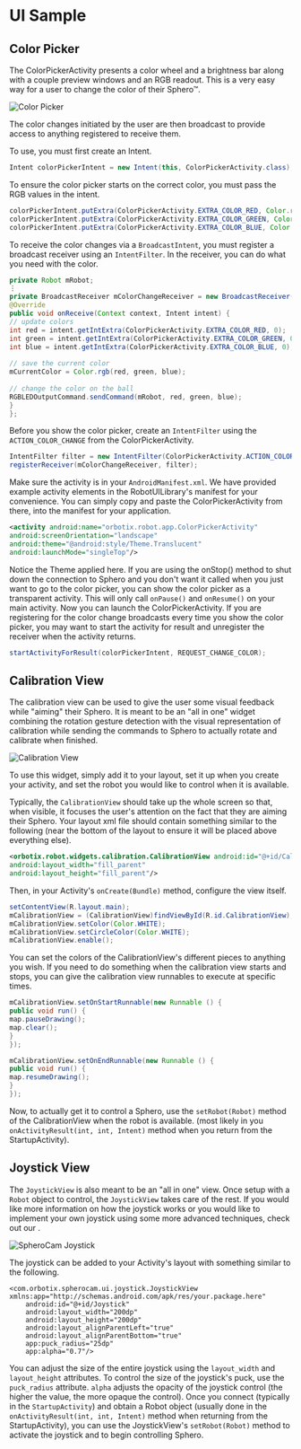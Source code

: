 # UI Sample
## Color Picker

The ColorPickerActivity presents a color wheel and a brightness bar along with a couple preview windows and an RGB readout. This is a very easy way for a user to change the color of their Sphero™. 

![Color Picker](https://github.com/OrbotixInc/MOBILE-ANDROID-SDK/blob/master/samples/UISample/colorPicker.png)

The color changes initiated by the user are then broadcast to provide access to anything registered to receive them. 

To use, you must first create an Intent.

```java
Intent colorPickerIntent = new Intent(this, ColorPickerActivity.class);
```
	
To ensure the color picker starts on the correct color, you must pass the RGB values in the intent.

```java
colorPickerIntent.putExtra(ColorPickerActivity.EXTRA_COLOR_RED, Color.red(mCurrentColor));
colorPickerIntent.putExtra(ColorPickerActivity.EXTRA_COLOR_GREEN, Color.green(mCurrentColor));
colorPickerIntent.putExtra(ColorPickerActivity.EXTRA_COLOR_BLUE, Color.blue(mCurrentColor));
```

To receive the color changes via a `BroadcastIntent`, you must register a broadcast receiver using an `IntentFilter`. In the receiver, you can do what you need with the color.

```java
private Robot mRobot;
⋮
private BroadcastReceiver mColorChangeReceiver = new BroadcastReceiver() {
@Override
public void onReceive(Context context, Intent intent) {
// update colors
int red = intent.getIntExtra(ColorPickerActivity.EXTRA_COLOR_RED, 0);
int green = intent.getIntExtra(ColorPickerActivity.EXTRA_COLOR_GREEN, 0);
int blue = intent.getIntExtra(ColorPickerActivity.EXTRA_COLOR_BLUE, 0);
			
// save the current color
mCurrentColor = Color.rgb(red, green, blue);
			
// change the color on the ball
RGBLEDOutputCommand.sendCommand(mRobot, red, green, blue);
}
};
```

Before you show the color picker, create an `IntentFilter` using the `ACTION_COLOR_CHANGE` from the ColorPickerActivity.

```java
IntentFilter filter = new IntentFilter(ColorPickerActivity.ACTION_COLOR_CHANGE);
registerReceiver(mColorChangeReceiver, filter);
```

Make sure the activity is in your `AndroidManifest.xml`. We have provided example activity elements in the RobotUILibrary's manifest for your convenience. You can simply copy and paste the ColorPickerActivity from there, into the manifest for your application.

```xml
<activity android:name="orbotix.robot.app.ColorPickerActivity"
android:screenOrientation="landscape"
android:theme="@android:style/Theme.Translucent"
android:launchMode="singleTop"/>
```

Notice the Theme applied here. If you are using the onStop() method to shut down the connection to Sphero and you don't want it called when you just want to go to the color picker, you can show the color picker as a transparent activity. This will only call `onPause()` and `onResume()` on your main activity. Now you can launch the ColorPickerActivity. If you are registering for the color change broadcasts every time you show the color picker, you may want to start the activity for result and unregister the receiver when the activity returns.

```java
startActivityForResult(colorPickerIntent, REQUEST_CHANGE_COLOR);
```

## Calibration View

The calibration view can be used to give the user some visual feedback while "aiming" their Sphero. It is meant to be an "all in one" widget combining the rotation gesture detection with the visual representation of calibration while sending the commands to Sphero to actually rotate and calibrate when finished.

![Calibration View](https://github.com/OrbotixInc/MOBILE-ANDROID-SDK/blob/master/samples/UISample/calibration_view.png)

To use this widget, simply add it to your layout, set it up when you create your activity, and set the robot you would like to control when it is available.

Typically, the `CalibrationView` should take up the whole screen so that, when visible, it focuses the user's attention on the fact that they are aiming their Sphero. Your layout xml file should contain something similar to the following (near the bottom of the layout to ensure it will be placed above everything else).

```xml
<orbotix.robot.widgets.calibration.CalibrationView android:id="@+id/CalibrationView"
android:layout_width="fill_parent"
android:layout_height="fill_parent"/>
```

Then, in your Activity's `onCreate(Bundle)` method, configure the view itself.

```java
setContentView(R.layout.main);
mCalibrationView = (CalibrationView)findViewById(R.id.CalibrationView);
mCalibrationView.setColor(Color.WHITE);
mCalibrationView.setCircleColor(Color.WHITE);
mCalibrationView.enable();
```

You can set the colors of the CalibrationView's different pieces to anything you wish. If you need to do something when the calibration view starts and stops, you can give the calibration view runnables to execute at specific times.
	
```java
mCalibrationView.setOnStartRunnable(new Runnable () {
public void run() {
map.pauseDrawing();
map.clear();
}
});

mCalibrationView.setOnEndRunnable(new Runnable () {
public void run() {
map.resumeDrawing();
}
});
```

Now, to actually get it to control a Sphero, use the `setRobot(Robot)` method of the CalibrationView when the robot is available. (most likely in you `onActivityResult(int, int, Intent)` method when you return from the StartupActivity).

## Joystick View

The `JoystickView` is also meant to be an "all in one" view. Once setup with a `Robot` object to control, the `JoystickView` takes care of the rest. If you would like more information on how the joystick works or you would like to implement your own joystick using some more advanced techniques, check out our <!--link to DriveControl explanation with link "Drive Control Explanation"-->.

![SpheroCam Joystick](https://github.com/OrbotixInc/MOBILE-ANDROID-SDK/blob/master/samples/UISample/joystick.jpg)

The joystick can be added to your Activity's layout with something similar to the following.

	<com.orbotix.spherocam.ui.joystick.JoystickView xmlns:app="http://schemas.android.com/apk/res/your.package.here"
        android:id="@+id/Joystick"
        android:layout_width="200dp"
        android:layout_height="200dp"
        android:layout_alignParentLeft="true"
        android:layout_alignParentBottom="true"
        app:puck_radius="25dp"
        app:alpha="0.7"/>

You can adjust the size of the entire joystick using the `layout_width` and `layout_height` attributes. To control the size of the joystick's puck, use the `puck_radius` attribute. `alpha` adjusts the opacity of the joystick control (the higher the value, the more opaque the control). Once you connect (typically in the `StartupActivity`) and obtain a Robot object (usually done in the `onActivityResult(int, int, Intent)` method when returning from the StartupActivity), you can use the JoystickView's `setRobot(Robot)` method to activate the joystick and to begin controlling Sphero.